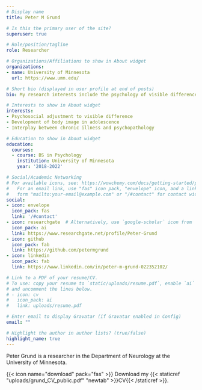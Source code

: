 ```yaml
---
# Display name
title: Peter M Grund

# Is this the primary user of the site?
superuser: true

# Role/position/tagline
role: Researcher

# Organizations/Affiliations to show in About widget
organizations:
- name: University of Minnesota
  url: https://www.umn.edu/

# Short bio (displayed in user profile at end of posts)
bio: My research interests include the psychology of visible difference, body image, and chronic illness.

# Interests to show in About widget
interests:
- Psychosocial adjustment to visible difference
- Development of body image in adolescence
- Interplay between chronic illness and psychopathology 

# Education to show in About widget
education:
  courses:
  - course: BS in Psychology
    institution: University of Minnesota
    year: '2018-2022'

# Social/Academic Networking
# For available icons, see: https://wowchemy.com/docs/getting-started/page-builder/#icons
#   For an email link, use "fas" icon pack, "envelope" icon, and a link in the
#   form "mailto:your-email@example.com" or "/#contact" for contact widget.
social:
- icon: envelope
  icon_pack: fas
  link: '/#contact'
- icon: researchgate  # Alternatively, use `google-scholar` icon from `ai` icon pack
  icon_pack: ai
  link: https://www.researchgate.net/profile/Peter-Grund
- icon: github
  icon_pack: fab
  link: https://github.com/petermgrund
- icon: linkedin
  icon_pack: fab
  link: https://www.linkedin.com/in/peter-m-grund-022352102/

# Link to a PDF of your resume/CV.
# To use: copy your resume to `static/uploads/resume.pdf`, enable `ai` icons in `params.toml`,
# and uncomment the lines below.
# - icon: cv
#   icon_pack: ai
#   link: uploads/resume.pdf

# Enter email to display Gravatar (if Gravatar enabled in Config)
email: ""

# Highlight the author in author lists? (true/false)
highlight_name: true
---
```


Peter Grund is a researcher in the Department of Neurology at the University of Minnesota.

{{< icon name="download" pack="fas" >}} Download my {{< staticref "uploads/grund_CV_public.pdf" "newtab" >}}CV{{< /staticref >}}.
